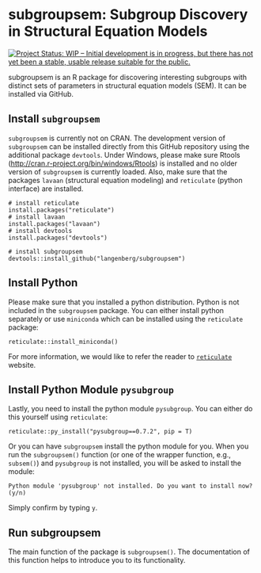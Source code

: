 # subgroupsem: Subgroup Discovery in Structural Equation Models
[![Project Status: WIP – Initial development is in progress, but there has not yet been a stable, usable release suitable for the public.](https://www.repostatus.org/badges/latest/wip.svg)](https://www.repostatus.org/#wip)

subgroupsem is an R package for discovering interesting subgroups with distinct sets of parameters in structural equation models (SEM). It can be installed via GitHub.

## Install `subgroupsem`
`subgroupsem` is currently not on CRAN. The development version of `subgroupsem` can be installed directly from this GitHub repository using the additional package `devtools`. Under Windows, please make sure Rtools (http://cran.r-project.org/bin/windows/Rtools) is installed and no older version of `subgroupsem` is currently loaded. Also, make sure that the packages `lavaan` (structural equation modeling) and `reticulate` (python interface) are installed.

```
# install reticulate
install.packages("reticulate")
# install lavaan
install.packages("lavaan")
# install devtools
install.packages("devtools")

# install subgroupsem
devtools::install_github("langenberg/subgroupsem")
```

## Install Python

Please make sure that you installed a python distribution. Python is not included in the `subgroupsem` package. You can either install python separately or use `miniconda` which can be installed using the `reticulate` package:

```
reticulate::install_miniconda()
```

For more information, we would like to refer the reader to [`reticulate`](https://rstudio.github.io/reticulate/reference/install_miniconda.html) website.

## Install Python Module `pysubgroup`

Lastly, you need to install the python module `pysubgroup`. You can either do this yourself using `reticulate`:

```
reticulate::py_install("pysubgroup==0.7.2", pip = T)
```

Or you can have `subgroupsem` install the python module for you. When you run the `subgroupsem()` function (or one of the wrapper function, e.g., `subsem()`) and `pysubgroup` is not installed, you will be asked to install the module:

```
Python module 'pysubgroup' not installed. Do you want to install now? (y/n) 
```

Simply confirm by typing `y`.


## Run subgroupsem

The main function of the package is `subgroupsem()`. The documentation of this function helps to introduce you to its functionality.
